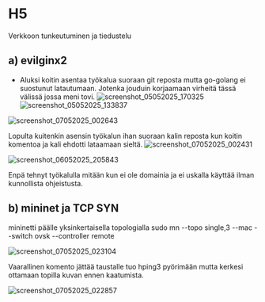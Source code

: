 # H5
Verkkoon tunkeutuminen ja tiedustelu

## a) evilginx2
- Aluksi koitin asentaa työkalua suoraan git reposta mutta go-golang ei suostunut latautumaan. Jotenka jouduin korjaamaan virheitä tässä välissä jossa meni tovi.
![screenshot_05052025_170325](https://github.com/user-attachments/assets/de1a6117-ac54-4eb4-a9d3-bc6d7bedbdf4)![screenshot_05052025_133837](https://github.com/user-attachments/assets/2b19c290-a578-47d8-80ee-cd4b2d857d38)

![screenshot_07052025_002643](https://github.com/user-attachments/assets/6ac3d369-e60f-46ad-9628-d69cb640cca0)

Lopulta kuitenkin asensin työkalun ihan suoraan kalin reposta kun koitin komentoa ja kali ehdotti lataamaan sieltä.
![screenshot_07052025_002431](https://github.com/user-attachments/assets/7e2f70bf-414b-4689-a75b-ed78edbefff3)

![screenshot_06052025_205843](https://github.com/user-attachments/assets/6584a7d1-eeab-4eb3-a4fc-5a84cbc58a5a)

Enpä tehnyt työkalulla mitään kun ei ole domainia ja ei uskalla käyttää ilman kunnollista ohjeistusta.

## b) mininet ja TCP SYN

mininetti päälle yksinkertaisella topologialla
sudo mn --topo single,3 --mac --switch ovsk --controller remote

![screenshot_07052025_023104](https://github.com/user-attachments/assets/8ecb3b21-0dee-4d83-b6f8-1ba647796493)

Vaarallinen komento jättää taustalle tuo hping3 pyörimään mutta kerkesi ottamaan topilla kuvan ennen kaatumista.


![screenshot_07052025_022857](https://github.com/user-attachments/assets/d829afe8-6486-46d9-9cb0-cb00a3c15444)

